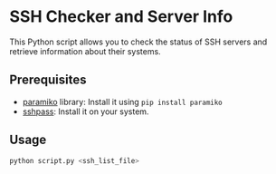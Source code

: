 # SSH Checker and Server Info

This Python script allows you to check the status of SSH servers and retrieve information about their systems.

## Prerequisites

- [paramiko](https://www.paramiko.org/) library: Install it using `pip install paramiko`
- [sshpass](https://linux.die.net/man/1/sshpass): Install it on your system.

## Usage

```bash
python script.py <ssh_list_file>